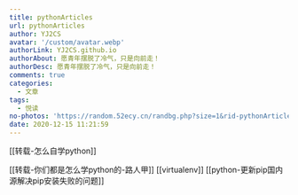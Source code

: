 ```yaml
---
title: pythonArticles
url: pythonArticles
author: YJ2CS
avatar: '/custom/avatar.webp'
authorLink: YJ2CS.github.io
authorAbout: 愿青年摆脱了冷气，只是向前走！
authorDesc: 愿青年摆脱了冷气，只是向前走！
comments: true
categories:
  - 文章
tags:
  - 悦读
no-photos: 'https://random.52ecy.cn/randbg.php?size=1&rid-pythonArticles'
date: 2020-12-15 11:21:59
---
```


[[转载-怎么自学python]]

[[转载-你们都是怎么学python的-路人甲]]
[[virtualenv]]
[[python-更新pip国内源解决pip安装失败的问题]]
